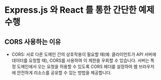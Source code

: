 # Express.js 와 React 를 통한 간단한 예제 수행

## CORS 사용하는 이유

- CORS: 서로 다른 도메인 간의 상호작용이 필요할 때(예: 클라이언트가 API 서버에 데이터를 요청할 때), CORS를 사용하여 이 제한을 우회할 수 있습니다. 서버는 특정 도메인에서 오는 요청을 허용할 수 있도록 CORS 헤더를 설정하여 웹 브라우저에 안전하게 리소스를 공유할 수 있는 방법을 제공합니다.
